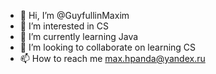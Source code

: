 - 👋 Hi, I’m @GuyfullinMaxim
- 👀 I’m interested in CS
- 🌱 I’m currently learning Java
- 💞️ I’m looking to collaborate on learning CS
- 📫 How to reach me max.hpanda@yandex.ru

<!---
GuyfullinMaxim/GuyfullinMaxim is a ✨ special ✨ repository because its `README.md` (this file) appears on your GitHub profile.
You can click the Preview link to take a look at your changes.
--->
